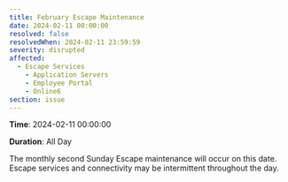 ```yaml
---
title: February Escape Maintenance 
date: 2024-02-11 00:00:00
resolved: false
resolvedWhen: 2024-02-11 23:59:59
severity: disrupted
affected:
  - Escape Services
    - Application Servers
    - Employee Portal
    - Online6
section: issue
---
```


**Time**: 2024-02-11 00:00:00

**Duration**: All Day

The monthly second Sunday Escape maintenance will occur on this date. Escape services and connectivity may be intermittent throughout the day.
